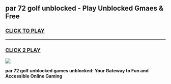 
## par 72 golf unblocked - Play Unblocked Gmaes & Free
<h3>
<a href="https://news.freeplayer.one?title=par_72_golf_unblocked&ref=23F">CLICK TO PLAY</a></h3>
<hr>

<h3>
<a href="https://news.freeplayer.one?title=par_72_golf_unblocked&ref=23F">CLICK 2 PLAY</a>
  
</h3>

<a href="https://news.freeplayer.one?title=par_72_golf_unblocked&ref=23F/"><img src="https://clearcache.store/games.png"></a>


**par 72 golf unblocked games unblocked: Your Gateway to Fun and Accessible Online Gaming**
